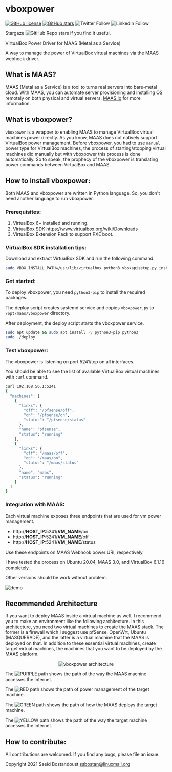 # vboxpower

[![GitHub license](https://img.shields.io/github/license/ssbostan/vboxpower)](https://github.com/ssbostan/vboxpower/blob/master/LICENSE)
[![GitHub stars](https://img.shields.io/github/stars/ssbostan/vboxpower)](https://github.com/ssbostan/vboxpower/stargazers)
![Twitter Follow](https://img.shields.io/twitter/follow/saeidbostan?style=social)
![LinkedIn Follow](https://shields.io/badge/style-ssbostan-black?logo=linkedin&label=LinkedIn&link=https://www.linkedin.com/in/ssbostan)

Stargaze ![GitHub Repo stars](https://img.shields.io/github/stars/ssbostan/vboxpower?style=social) if you find it useful.

VirtualBox Power Driver for MAAS (Metal as a Service)

A way to manage the power of VirtualBox virtual machines via the MAAS webhook driver.

## What is MAAS?

MAAS (Metal as a Service) is a tool to turns real servers into bare-metal cloud. With MAAS, you can automate server provisioning and installing OS remotely on both physical and virtual servers. [MAAS.io](https://maas.io/) for more information.

## What is vboxpower?

`vboxpower` is a wrapper to enabling MAAS to manage VirtualBox virtual machines power directly. As you know, MAAS does not natively support VirtualBox power management. Before vboxpower, you had to use `manual` power type for VirtualBox machines, the process of starting/stopping virtual machines did manually but with vboxpower this process is done automatically. So to speak, the prophecy of the vboxpower is translating power commands between VirtualBox and MAAS.

## How to install vboxpower:

Both MAAS and vboxpower are written in Python language. So, you don't need another language to run vboxpower.

### Prerequisites:

  1. VirtualBox 6+ installed and running.
  2. VirtualBox SDK https://www.virtualbox.org/wiki/Downloads
  3. VirtualBox Extension Pack to support PXE boot.

### VirtualBox SDK installation tips:

Download and extract VirtualBox SDK and run the following command.

```bash
sudo VBOX_INSTALL_PATH=/usr/lib/virtualbox python3 vboxapisetup.py install
```

### Get started:

To deploy vboxpower, you need `python3-pip` to install the required packages.

The deploy script creates systemd service and copies `vboxpower.py` to `/opt/maas/vboxpower` directory.

After deployment, the deploy script starts the vboxpower service.

```bash
sudo apt update && sudo apt install -y python3-pip python3
sudo ./deploy
```

### Test vboxpower:

The vboxpower is listening on port 5241/tcp on all interfaces.

You should be able to see the list of available VirtualBox virtual machines with `curl` command.

```bash
curl 192.168.56.1:5241
{
  "machines": [
    {
      "links": {
        "off": "/pfsense/off",
        "on": "/pfsense/on",
        "status": "/pfsense/status"
      },
      "name": "pfsense",
      "status": "running"
    },
    {
      "links": {
        "off": "/maas/off",
        "on": "/maas/on",
        "status": "/maas/status"
      },
      "name": "maas",
      "status": "running"
    }
  ]
}
```

### Integration with MAAS:

Each virtual machine exposes three endpoints that are used for vm power management.

  - http://**HOST_IP**:5241/**VM_NAME**/on
  - http://**HOST_IP**:5241/**VM_NAME**/off
  - http://**HOST_IP**:5241/**VM_NAME**/status

Use these endpoints on MAAS Webhook power URI, respectively.

I have tested the process on Ubuntu 20.04, MAAS 3.0, and VirtualBox 6.1.16 completely.

Other versions should be work without problem.

![demo](https://raw.githubusercontent.com/ssbostan/vboxpower/master/demo.gif)

## Recommended Architecture

If you want to deploy MAAS inside a virtual machine as well, I recommend you to make an environment like the following architecture. In this architecture, you need two virtual machines to create the MAAS stack. The former is a firewall which I suggest use pfSense, OpenWrt, Ubuntu (MASQUERADE), and the latter is a virtual machine that the MAAS is deployed on that. In addition to these essential virtual machines, create target virtual machines, the machines that you want to be deployed by the MAAS platform.

<p align="center">
  <img alt="vboxpower architecture" src="https://raw.githubusercontent.com/ssbostan/vboxpower/master/architecture.png">
</p>

The ![PURPLE](https://via.placeholder.com/15/9673A6/000000?text=+) path shows the path of the way the MAAS machine accesses the internet.

The ![RED](https://via.placeholder.com/15/B85450/000000?text=+) path shows the path of power management of the target machine.

The ![GREEN](https://via.placeholder.com/15/82B366/000000?text=+) path shows the path of how the MAAS deploys the target machine.

The ![YELLOW](https://via.placeholder.com/15/D6B656/000000?text=+) path shows the path of the way the target machine accesses the internet.

## How to contribute:

All contributions are welcomed. If you find any bugs, please file an issue.

Copyright 2021 Saeid Bostandoust <ssbostan@linuxmail.org>
